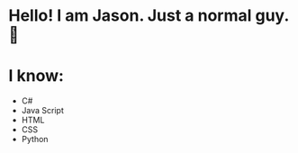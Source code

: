 # Hello! I am Jason. Just a normal guy. 👀

# I know:
 - C# 
 - Java Script
 - HTML 
 - CSS 
 - Python
